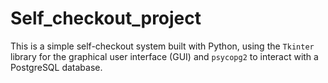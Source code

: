# Self_checkout_project
This is a simple self-checkout system built with Python, using the `Tkinter` library for the graphical user interface (GUI) and `psycopg2` to interact with a PostgreSQL database. 
